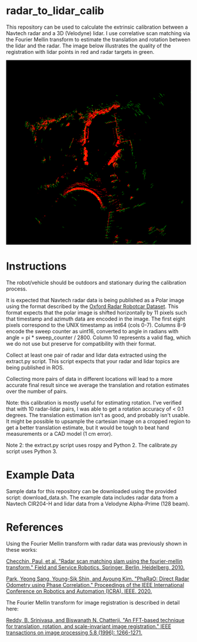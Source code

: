 # radar_to_lidar_calib
This repository can be used to calculate the extrinsic calibration between a Navtech radar and a 3D (Velodyne) lidar. I use correlative scan matching via the Fourier Mellin transform to estimate the translation and rotation between the lidar and the radar. The image below illustrates the quality of the registration with lidar points in red and radar targets in green.

![Combined](combined.png "Combined")

# Instructions
The robot/vehicle should be outdoors and stationary during the calibration process.

It is expected that Navtech radar data is being published as a Polar image using the format described by the [Oxford Radar Robotcar Dataset](https://oxford-robotics-institute.github.io/radar-robotcar-dataset/). This format expects that the polar image is shifted horizontally by 11 pixels such that timestamp and azimuth data are encoded in the image. The first eight pixels correspond to the UNIX timestamp as int64 (cols 0-7). Columns 8-9 encode the sweep counter as uint16, converted to angle in radians with angle = pi * sweep_counter / 2800. Column 10 represents a valid flag, which we do not use but preserve for compatibility with their format.

Collect at least one pair of radar and lidar data extracted using the extract.py script.
This script expects that your radar and lidar topics are being published in ROS.

Collecting more pairs of data in different locations will lead to a more accurate final result since we average the translation and rotation estimates over the number of pairs.

Note: this calibration is mostly useful for estimating rotation. I've verified that with 10 radar-lidar pairs, I was able to get a rotation accuracy of < 0.1 degrees. The translation estimation isn't as good, and probably isn't usable. It might be possible to upsample the cartesian image on a cropped region to get a better translation estimate, but it would be tough to beat hand measurements or a CAD model (1 cm error).

Note 2: the extract.py script uses rospy and Python 2. The calibrate.py script uses Python 3.

# Example Data
Sample data for this repository can be downloaded using the provided script: download_data.sh. The example data includes radar data from a Navtech CIR204-H and lidar data from a Velodyne Alpha-Prime (128 beam).

# References
Using the Fourier Mellin transform with radar data was previously shown in these works:

[Checchin, Paul, et al. "Radar scan matching slam using the fourier-mellin transform." Field and Service Robotics. Springer, Berlin, Heidelberg, 2010.](https://link.springer.com/chapter/10.1007/978-3-642-13408-1_14)

[Park, Yeong Sang, Young-Sik Shin, and Ayoung Kim. "PhaRaO: Direct Radar Odometry using Phase Correlation." Proceedings of the IEEE International Conference on Robotics and Automation (ICRA). IEEE. 2020.](https://irap.kaist.ac.kr/publications/yspark-2020-icra.pdf)

The Fourier Mellin transform for image registration is described in detail here:

[Reddy, B. Srinivasa, and Biswanath N. Chatterji. "An FFT-based technique for translation, rotation, and scale-invariant image registration." IEEE transactions on image processing 5.8 (1996): 1266-1271.](https://ieeexplore.ieee.org/abstract/document/506761?casa_token=WrYrcyq6NloAAAAA:T43aa6Mluef9jc69kNuK-q713zy12-pQzrf9YwQwji2B5byd06dLjTVhUaXyBuSKbnNe5vCm2ys)
